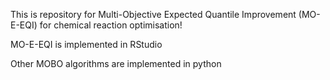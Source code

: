This is repository for Multi-Objective Expected Quantile Improvement (MO-E-EQI) for chemical reaction optimisation!

MO-E-EQI is implemented in RStudio

Other MOBO algorithms are implemented in python
